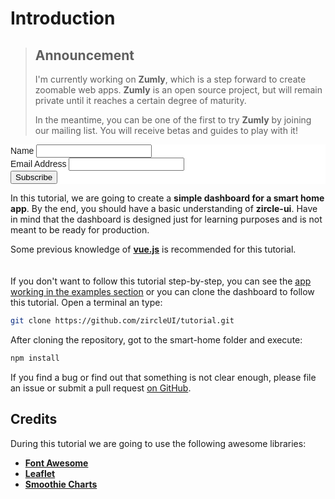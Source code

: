 # Introduction

> ## Announcement
> I'm currently working on **Zumly**, which is a step forward to create zoomable web apps.
> **Zumly** is an open source project, but will remain private until it reaches a certain degree of maturity.
>
> In the meantime, you can be one of the first to try **Zumly** by joining our mailing list. You will receive betas and guides to play with it!

<!-- Begin Mailchimp Signup Form -->
<link href="//cdn-images.mailchimp.com/embedcode/classic-10_7.css" rel="stylesheet" type="text/css">
<style type="text/css">
	#mc_embed_signup{background:#fff; clear:left; font:14px Helvetica,Arial,sans-serif; }
	/* Add your own Mailchimp form style overrides in your site stylesheet or in this style block.
	   We recommend moving this block and the preceding CSS link to the HEAD of your HTML file. */
</style>
<div id="mc_embed_signup">
<form action="https://zumly.us8.list-manage.com/subscribe/post?u=fd430ad308efc1ae2b7efc141&amp;id=2cc4c60414" method="post" id="mc-embedded-subscribe-form" name="mc-embedded-subscribe-form" class="validate" target="_blank" novalidate>
    <div id="mc_embed_signup_scroll">
	
<div class="mc-field-group">
	<label for="mce-NAME">Name </label>
	<input type="text" value="" name="NAME" class="" id="mce-NAME">
</div>
<div class="mc-field-group">
	<label for="mce-EMAIL">Email Address </label>
	<input type="email" value="" name="EMAIL" class="required email" id="mce-EMAIL">
</div>
	<div id="mce-responses" class="clear">
		<div class="response" id="mce-error-response" style="display:none"></div>
		<div class="response" id="mce-success-response" style="display:none"></div>
	</div>    <!-- real people should not fill this in and expect good things - do not remove this or risk form bot signups-->
    <div style="position: absolute; left: -5000px;" aria-hidden="true"><input type="text" name="b_fd430ad308efc1ae2b7efc141_2cc4c60414" tabindex="-1" value=""></div>
    <div class="clear"><input type="submit" value="Subscribe" name="subscribe" id="mc-embedded-subscribe" class="button"></div>
    </div>
</form>
</div>
<script type='text/javascript' src='//s3.amazonaws.com/downloads.mailchimp.com/js/mc-validate.js'></script><script type='text/javascript'>(function($) {window.fnames = new Array(); window.ftypes = new Array();fnames[1]='NAME';ftypes[1]='text';fnames[0]='EMAIL';ftypes[0]='email';}(jQuery));var $mcj = jQuery.noConflict(true);</script>
<!--End mc_embed_signup-->


In this tutorial, we are going to create a **simple dashboard for a smart home app**. By the end, you should have a basic understanding of **zircle-ui**. Have in mind that the dashboard is designed just for learning purposes and is not meant to be ready for production.

Some previous knowledge of [**vue.js**](https://vuejs.org) is recommended for this tutorial.

<img :src="$withBase('/smart-home.jpg')" style="margin-top: 20px; display: block; margin-left: auto; margin-right: auto; width: 100%;" />

If you don't want to follow this tutorial step-by-step, you can see the [app working in the examples section](/examples/home.html) or you can clone the dashboard to follow this tutorial. Open a terminal an type:

```bash
git clone https://github.com/zircleUI/tutorial.git
```

After cloning the repository, got to the smart-home folder and execute:

```bash
npm install
```

If you find a bug or find out that something is not clear enough, please file an issue or submit a pull request [on GitHub](https://github.com/zircleUI/tutorial).

## Credits

During this tutorial we are going to use the following awesome libraries:

- [**Font Awesome**](https://fontawesome.com/)
- [**Leaflet**](https://leafletjs.com/)
- [**Smoothie Charts**](http://smoothiecharts.org/)
